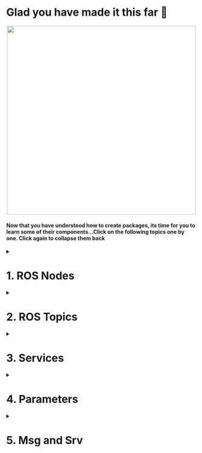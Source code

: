 <!--http://wiki.ros.org/ROS/Tutorials/UnderstandingNodes<br>
http://wiki.ros.org/ROS/Tutorials/UnderstandingTopics<br>
http://wiki.ros.org/ROS/Tutorials/UnderstandingServicesParams<br>
http://wiki.ros.org/ROS/Tutorials/CreatingMsgAndSrv<br>
-->
# Glad you have made it this far :tada:

<p align="center">
  <img width=500 src="https://media4.giphy.com/media/hWkg5NRbpwW9yIDV3r/100.webp?cid=ecf05e47su1z5s8b2z4ef0zr0e0mlnlkn103ea5es3jdai7k&rid=100.webp&ct=g">
  </p>
  
#### Now that you have understood how to create packages, its time for you to learn some of their components...Click on the following topics one by one. Click again to collapse them back
<details>
  <summary><h1>1. ROS Nodes</h1></summary>
  
A node is nothing but an executable file inside a ROS package. It makes use of topics and services to communicate with the other nodes which are inside the same or different package.

Here is a real life analogy.
## A mobile robot controlled by a camera
#### Let’s start with a standard robotics application which involves a mobile robot and a camera. The robot has 3 ROS packages (from low to high level):
- [**Camera package: processes images and give useful info and commands to the robot**](https://github.com/AMC-IITBHU/ROS-Summer-Camp-22/edit/main/Week%201/Subpart%202/README.md#nodes-for-the-camera-package)
- [**Motion planning package: monitors and controls the robot trajectory**](https://github.com/AMC-IITBHU/ROS-Summer-Camp-22/edit/main/Week%201/Subpart%202/README.md#nodes-for-the-motion-planning-package)
- [**Hardware control package: directly controls the hardware (wheels and other actuators)**](https://github.com/AMC-IITBHU/ROS-Summer-Camp-22/edit/main/Week%201/Subpart%202/README.md#nodes-for-the-hardware-control-package)
<br>
<p align="center">
  <img src="https://user-images.githubusercontent.com/77807055/168066267-42738370-7e45-4af4-8a57-3d8c89db3613.jpg">
  </p>
<br>
Let’s now fill in those packages with useful nodes which will be responsible for the execution of the program.

### Nodes for the camera package
The camera package will handle a camera as an independent unit. We need a driver for the camera, to be able to program it, and get frames from it. Then we also need a program that will take those frames and do some image processing work.
<br>
<p align="center">
  <img src="https://user-images.githubusercontent.com/77807055/168075161-248b8e63-5f16-4eb2-aa0e-682968d3741f.jpg">
</p>
<br>
  
All those programs in blue are nodes. Each node is launched separately. First you will launch the driver, and then the image processing node. **The nodes will then communicate using ROS communication functionalities**, for example topics, services and actions.
<br><br>

### Nodes for the motion planning package
In this package you can expect to have a motion planning node, which will compute motion planning for any given robot. We can also add a path correction node, which role is to modify the motion planning due to external factors.
<br>
<p align="center">
  <img src="https://user-images.githubusercontent.com/77807055/168075873-68bd5600-1f63-4784-b218-c993fb4de865.jpg">
  </p>
<br>
Next step is to make the two nodes in different packages communicate each other.

Let’s link the image processing node to the path correction node. The image processing node will analyze frames coming from the camera and will send an analysis of the environment to the path correction node. This ROS node will then be able to notify the motion planning node.

### Nodes for the hardware control package
Hardware control package, as an independent unit, will control the hardware of the robot. That can be wheels, a robotic arm joints, or anything else.

We’ll find some drivers to control the motors. The drivers are controlled from the main control loop node. And let’s say that the position data coming from the motor encoders is sent back to the control loop for more precise control. This data is also published by a state publisher node.
<br>
<p align="center">
  <img src="https://user-images.githubusercontent.com/77807055/168076263-d2b984f9-b26b-4001-a7b0-b58432432d4a.jpg">
  </p>
<br>
The motion planning node from the motion planning package will send computed trajectories to the main control loop node, inside the hardware control package.

The hardware state of the robot is published, and both the motion planning and path correction nodes are receiving it. Thus, the motion planning can be dynamically changed thanks to the hardware or camera data.

### But, what's the point of writing multiple nodes when you can jot down all of the code in a single file? Well, there are some reasons...
* Splitting the code into multiple nodes helps faster debugging and helps in organising them better.
* ROS nodes are not internally linked. They communicate only through topics and services. So, if one node crashes, others are safe.
* There are some client libraries available in ROS such as roscpp and rospy that allow nodes written in different languages (C++/ Python) to communicate. So, your are no more bounded to write all your code in a single programming language.

## Hell of theoretical stuff, isn't it?
<p align="center">
  <img width=500 src="https://media0.giphy.com/media/LTYT5GTIiAMBa/giphy.webp?cid=ecf05e47ema8hvix956qus7ss40s392hbyyetc7myruj6pjb&rid=giphy.webp&ct=g">
  </p>
  
#### Well then, back to technical stuff. Hit that button👇 to learn how to run a node and get info about one:
* [Understanding ROS Nodes](http://wiki.ros.org/ROS/Tutorials/UnderstandingNodes)<br>
#### In the subpart 3, you will learn how to write a node.
</details>

<details>
  <summary><h1>2. ROS Topics</h1></summary>
  
**A topic is a named bus over which nodes exchange messages**.
  
## Our first publisher
  Let's understand ROS topics through a real world analogy of radio transmitter and receiver. Suppose we have one radio transmitter. It will send some data on a given frequency, say 98.7 frequency, so you know that if you want to receive music from the radio station, you need to connect your device to “98.7”.

  You can see the green box here, 98.7, as a ROS topic, and **the radio transmitter is a publisher** of this topic. So for this case, a data stream is sent over the 98.7 topic.
<br>
  <p align="center">
    <img src="https://user-images.githubusercontent.com/77807055/168092995-7addc220-8c2d-4f50-969b-2b0e403169a0.jpg">
  </p>
  <br>
  
## Time to add some subscribers
  Suppose, your phone receives messages from the 98.7 topic. **Your phone is then a subscriber of the topic**. But for that, your phone must be able to decode the type of message that the radio transmitter is sending, apart from being on the right frequency. If it is sending AM signal, your phone should decode it. That’s why **both the publisher and subscriber must send messages with the same data structure**.

  So we have our radio transmitter and the phone, both using AM signals. They respectively publish and subscribe to the 98.7 topic.
  <br>
  <p align="center">
    <img src="https://user-images.githubusercontent.com/77807055/168093045-2d9daad5-1844-4a1c-a8e5-bbe18faf9b05.jpg">
  </p>
  <br>
  
## Multiple subscribers for one topic
What if you also want to listen to the radio station from your car? You just need to connect your car to the 98.7 radio. Your car should also be able to decode AM signal.
  <br>
  <p align="center">
    <img src="https://user-images.githubusercontent.com/77807055/168093110-3734e565-fcac-438a-9ffe-0cddc1be553c.jpg">
  </p>
  <br>
  
With ROS, **you can have multiple subscribers for the same topic**. A subscriber is not aware of the other subscribers and publisher. It only knows it is receiving data from the 98.7 topic. Thus, we can say that **subscribers are anonymous.**
  
## Multiple publishers for one topic
**You can also have many publishers for the same topic**. Imagine another radio transmitter which is also publishing an AM signal to 98.7. It can be the same radio station, it can also be another radio station. All the subscribers will receive the messages from both publishers.
<br>
  <p align="center">
    <img src="https://user-images.githubusercontent.com/77807055/168093198-852db4ad-6ee4-4fb8-a01d-44fb5abff555.jpg">
  </p>
  <br>
  
A publisher is also not aware of the other publishers and the subscriber of the topic. It only publishes data to the topic, and that’s it. **Publishers on a ROS topic are anonymous.**
  
So, each node which is publishing or subscribing to the topic is totally independent. For example, you could have 3 subscribers on the topic and no publisher. It’s still working, but the subscribers will just receive no data. If you have 2 publishers on the topic, and no subscriber, the data is just sent and no one receives it.

## Multiple publishers/subscribers inside one node
A node can publish and subscribe on many different topics.
  <br>
  <p align="center">
    <img src="https://user-images.githubusercontent.com/77807055/168093295-82bc6726-94c9-414e-8009-afb399b4863d.jpg">
  </p>
  <br>
  
Let’s say that the radio transmitter node number 2 is publishing AM signal on the 98.7 topic, and FM signal on the 101.3 topic. The car can subscribe to the 101.3 topic, and decode FM signal at the same time.

**A node can contain multiple publishers, but also subscribers**. The car, while listening to the radio, can publish its coordinates to a car_location topic.
  <br>
  <p align="center">
    <img src="https://user-images.githubusercontent.com/77807055/168093352-abc57d22-7716-4afd-a707-492ebd4867a6.jpg">
  </p>
  <br>
  
The car node has now one subscriber on the 98.7 topic, and one publisher on the car_location topic. The computer node is subscribing to the car location topic, and for the communication to be successful, both nodes are sending and receiving the same kind of message.

Well, that’s it for the analogy! You should now have a better comprehension of what is a ROS topic and when it is useful.
  
## Get back to reality

Note that for the real world analogy I used numbers with dots as topic name. This is not valid, a topic name must start with a letter, followed by letters, numbers, underscores, tildes, and slashes. For example, you could a topic named “/radio_98_7”.

Technically speaking, the messages are sent over TCP/IP. The ROS libraries that you will use on your code, will provide you with enough abstraction so you don’t have to deal with the TCP/IP layer.
  
### Aren't ROS topics tired of being the middleman😢?
  <br>
  <p align="center">
    <img width=500 src="https://media0.giphy.com/media/l396WS0aAT9hQ3HmU/200w.webp?cid=ecf05e477qxfmxy89rah3o621zmkeuwyg2prpjzbu56e44yr&rid=200w.webp&ct=g">
    <br><i>Topics would love the internet, isn't it? 🙁</i>
  </p>
  <br>

## Points to Note!
- A topic has a message type. All publishers and subscribers on this topic **must use the message type associated with the topic**.
- As you already know, you can write a node in multiple languages, using for example the roscpp library for C++, and rospy library for Python. Well, those libraries also include the Topic functionality. So, you can **create a publisher or subscriber in any ROS supported language you want**, directly inside ROS nodes.
- When a node wants to publish something, it will inform the ROS master. When another node wants to subscribe to a topic, it will ask the ROS master from where it can get the data. You can see the **ROS master as a DNS server for nodes** to find where to communicate.

Again, I want you to head over to the following tutorial to visualise topics using command line:
  - [Understanding Topics](http://wiki.ros.org/ROS/Tutorials/UnderstandingTopics)
  
</details>

<details>
  <summary><h1>3. Services</h1></summary>
  
A ROS service is a **client/server system**. Let's go with a real world analogy again of a weather service.

## Our first ROS service
The weather service gives us the local weather after we send our location. You, on your computer, are considered as the client, and the weather service online is the server. You will be able to access the server through an HTTP request, with a URL. Think as the HTTP URL as a ROS service.

First of all, your computer will send a request to the server. The request will contain a message, in this case your location. The server will then process the request, and send a response. The response will also contain a message.

The request sent by the client must be a location. And the server must send back a weather.
  <br>
  <p align ="center">
    <img src="https://user-images.githubusercontent.com/77807055/168376907-fcdf0cf8-0594-4016-8b51-eaa8e026ad22.jpg">
  </p>
  <br>

## Multiple clients for one service
Multiple clients can also send a request containing a location to the server, through the HTTP URL. The server will then process the requests and send back a response to each client. **Note that you should not have more than one server for the same service**.
  <br>
  <p align="center">
    <img src="https://user-images.githubusercontent.com/77807055/168376977-2bfb6629-eee5-4251-9907-59f2af7ae77f.jpg">
  </p>
  <br>

Here, we have 3 different computer nodes, and one node for the weather service. The HTTP URL can be seen as a ROS service. The computer nodes contain a service client. This service client will call the ROS service and send a request with a location. On the other side, the weather service contains a ROS service server which will process all requests and send back a response through the ROS service.

Again, **all clients and the server inside nodes are not aware of each other**. They only see up to the ROS service interface.

## Points to Note
Here are some of the main characteristics of a ROS service:

- It is **synchronous**. The client sends a requests, and blocks until it receives a response.
- You should use ROS services **only for computations and quick actions**. For example the client will send some data, and receive another piece of data. Or for example, if you want to enable or disable an actuator, or any immediate action. As the service call is blocking, you don’t want your client to be stuck for too long.
- **A service is defined by a name, and a pair of messages**. One message is the request, one message is the response. You must respect the format of the data on both side of the communication.
- As for nodes and topics, you can directly create service clients and servers inside ROS nodes, using for example the rosccp library for c++ and the rospy library for Python.
  
Topics will be used for unidirectional data streams, and services will be used when you need a client/server architecture.
  <br>
  <p align="center">
    <img width=500 src="https://media2.giphy.com/media/yxt1GCEZ4u9tl5z4br/200w.webp?cid=ecf05e473ix2ifup29mnlitelejzbu7qud8amlf09zwnu6c4&rid=200w.webp&ct=g">
  </p>
  <br>
</details>

<details>
  <summary><h1>4. Parameters</h1></summary>
  
## Why do you need ROS parameters ?
Suppose you want to create some global settings in your application, for example:
- The name of your robot.
- The frequency at which you read some sensors.
- A simulation flag that you can use in all your nodes to inform that the robot is running in real mode or simulation mode.
  
You certainly don’t want to hardcode those settings in all your nodes or get too many useless dependencies between your nodes.

So, you need a sort of global dictionary for shared settings in your application, that can be retrieved at runtime, when you launch your nodes.

## The ROS parameter server
After you launch the ROS master, the parameter server is automatically created inside the ROS master.
  <br>
  <p align="center">
    <img src="https://user-images.githubusercontent.com/77807055/168381409-0d2970f8-008c-43e7-8641-67655c7ef7bb.jpg">
  </p>
  <br>

The parameter server is basically **a dictionary containing global variables (ROS parameters) which are accessible from anywhere in the current ROS environment**.
<br>
  <p align="center">
    <img src="https://user-images.githubusercontent.com/77807055/168381486-30e25e8d-5a6e-470e-9ae5-09f43f6d016d.jpg">
  </p>
  <br>
  
At any time, **a node can read a parameter, modify a parameter, and can create new ones**. Like in the figure, any of the 4 nodes in 3 packages can get access to the ROS parameter server given that the nodes should be on the same environment as the ROS master.

A ROS parameter has a name, and a data type. Among the most common types, you can use:
- Boolean
- Integer number
- Double number
- String
- List of previous data types

See for yourself how services and parameters actually work:
  - [Understanding Services and Parameters](http://wiki.ros.org/ROS/Tutorials/UnderstandingServicesParams)

### Too much for now, isn't it?
  <p align="center">
    <img src="https://media0.giphy.com/media/hqOOKhJXtk3T7JqX8t/200w.webp?cid=ecf05e47sc05y03z38zyvzrya9f8ulw3qmp98itmrh7u0ic6&rid=200w.webp&ct=g">
  </p>
  <br>
</details>

<details>
  <summary><h1>5. Msg and Srv</h1></summary>
  <p align="center">
    <img src="https://media4.giphy.com/media/xT1R9LUBYOXB4b8E6Y/200.webp?cid=ecf05e475z1guf8z6i739bizam8pk7t2iy3wskys0ccrydej&rid=200.webp&ct=g">
  </p>
  <br>
  
## ROS messages in topics and services
- A topic is defined by 2 things:
  - A name, which is the interface to reach.
  - A message definition, which is the data structure of the information you send.
  
- A service is also defined by 2 things:
  - A name, which is the interface to reach.
  - A service definition that contains one message definition for the request, and one message definition for the response.

Well, **you can see topics and services as the communication layer tools, and messages as the actual content you send.**

## Yay, another real life example
When you send a mail, the transport company will transport your letter. The content of this letter is the analogy of a ROS message.
  <br>
  <p align="center">
    <img src="https://user-images.githubusercontent.com/77807055/168383691-8ad32c75-6b3c-40af-aeb0-d424399b290b.jpg">
  </p>
  <br>
  
When you send a letter and you wait for a response, then the first letter contains a Request message, and the letter that you receive back contains a Response message. The combination of the two message definitions is the service definition.
  <br>
  <p align="center">
    <img src="https://user-images.githubusercontent.com/77807055/168383720-b0467180-9e44-45b1-9ed3-baf31418c224.jpg">
  </p>
  <br>

## How are ROS messages created ?
So, first you create a message definition. When you use the catkin_make command line, the message will be parsed by the build system. And then, a source code will be generated for this message, in any ROS supported language: C++, Python etc.

That’s why you can, for example, directly include the message header in your C++ code. Because the build system generated this header file.
  <br>
  <p align="center">
    <img src="https://user-images.githubusercontent.com/77807055/168383753-a0d04394-2b99-4c70-85a3-192c00d4e7da.jpg">
  </p>
  <br>
 
Head over to the following tutorial to see in depth how messages are actually created👇
- [Creating Msg and Srv](http://wiki.ros.org/ROS/Tutorials/CreatingMsgAndSrv)
  
#### As I promised, this is the last component. If you have come down this far, then trust me...
  <br>
  <p align="center">
    <img width=300 src="https://media1.giphy.com/media/loA2it5PFS5fBt6Ud3/200w.webp?cid=ecf05e47uuu4e31br0s8ig6carft73xggwova2me5kigmclb&rid=200w.webp&ct=g">
  </p>
  <br>
  
#### Now, straighten your back a li'll bit and take time to grasp these concepts, get familiar with their command line usages, we will meet you next in Subpart 3. Till then...
  <br>
  <p align="center">
    <img width=500 src="https://media2.giphy.com/media/aePS31pKg94KSh8Cl3/200w.webp?cid=ecf05e47sce1s23e2wywcn2i8f7azmbqhpf6qngswvutiioi&rid=200w.webp&ct=g">
  </p>
  <br>
</details>
